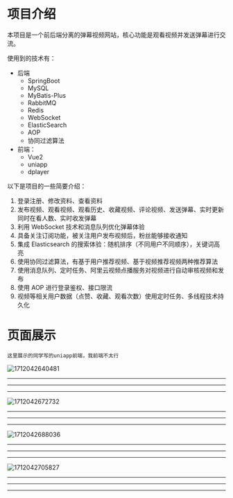 # 项目介绍

本项目是一个前后端分离的弹幕视频网站，核心功能是观看视频并发送弹幕进行交流。

使用到的技术有：
* 后端
  * SpringBoot
  * MySQL
  * MyBatis-Plus
  * RabbitMQ
  * Redis
  * WebSocket
  * ElasticSearch
  * AOP
  * 协同过滤算法
* 前端：
  * Vue2
  * uniapp
  * dplayer

以下是项目的一些简要介绍：
1. 登录注册、修改资料、查看资料
2. 发布视频、观看视频、观看历史、收藏视频、评论视频、发送弹幕、实时更新同时在看人数、实时收发弹幕
3. 利用 WebSocket 技术和消息队列优化弹幕体验
4. 具备关注订阅功能，被关注用户发布视频后，粉丝能够接收通知
5. 集成 Elasticsearch 的搜索体验：随机排序（不同用户不同顺序），关键词高亮
6. 使用协同过滤算法，有基于用户推荐视频、基于视频推荐视频两种推荐算法
7. 使用消息队列、定时任务、阿里云视频点播服务对视频进行自动审核视频和发布
8. 使用 AOP 进行登录鉴权、接口限流
9. 视频等相关用户数据（点赞、收藏、观看次数）使用定时任务、多线程技术持久化

# 页面展示

```text
这里展示的同学写的uniapp前端，我前端不太行
```

![1712042640481](C:\Users\何世兴\AppData\Roaming\Typora\typora-user-images\1712042640481.png)

*** ***

*** ***

***

![1712042672732](C:\Users\何世兴\AppData\Roaming\Typora\typora-user-images\1712042672732.png)

***

***

***

![1712042688036](C:\Users\何世兴\AppData\Roaming\Typora\typora-user-images\1712042688036.png)

***

***

***

![1712042705827](C:\Users\何世兴\AppData\Roaming\Typora\typora-user-images\1712042705827.png)

***

***

***

